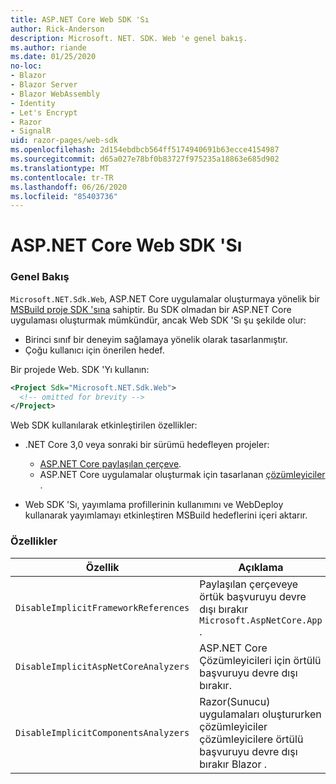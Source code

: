```yaml
---
title: ASP.NET Core Web SDK 'Sı
author: Rick-Anderson
description: Microsoft. NET. SDK. Web 'e genel bakış.
ms.author: riande
ms.date: 01/25/2020
no-loc:
- Blazor
- Blazor Server
- Blazor WebAssembly
- Identity
- Let's Encrypt
- Razor
- SignalR
uid: razor-pages/web-sdk
ms.openlocfilehash: 2d154ebdbcb564ff5174940691b63ecce4154987
ms.sourcegitcommit: d65a027e78bf0b83727f975235a18863e685d902
ms.translationtype: MT
ms.contentlocale: tr-TR
ms.lasthandoff: 06/26/2020
ms.locfileid: "85403736"
---
```

# <a name="aspnet-core-web-sdk"></a>ASP.NET Core Web SDK 'Sı

### <a name="overview"></a>Genel Bakış

`Microsoft.NET.Sdk.Web`, ASP.NET Core uygulamalar oluşturmaya yönelik bir [MSBuild proje SDK 'sına](https://docs.microsoft.com/visualstudio/msbuild/how-to-use-project-sdk) sahiptir. Bu SDK olmadan bir ASP.NET Core uygulaması oluşturmak mümkündür, ancak Web SDK 'Sı şu şekilde olur:

* Birinci sınıf bir deneyim sağlamaya yönelik olarak tasarlanmıştır.
* Çoğu kullanıcı için önerilen hedef.

Bir projede Web. SDK 'Yı kullanın:

  ```xml
  <Project Sdk="Microsoft.NET.Sdk.Web">
    <!-- omitted for brevity -->
  </Project>
  ```

Web SDK kullanılarak etkinleştirilen özellikler:

* .NET Core 3,0 veya sonraki bir sürümü hedefleyen projeler:

  * [ASP.NET Core paylaşılan çerçeve](xref:fundamentals/metapackage-app).
  * ASP.NET Core uygulamalar oluşturmak için tasarlanan [çözümleyiciler](/visualstudio/extensibility/getting-started-with-roslyn-analyzers) .
* Web SDK 'Sı, yayımlama profillerinin kullanımını ve WebDeploy kullanarak yayımlamayı etkinleştiren MSBuild hedeflerini içeri aktarır.

### <a name="properties"></a>Özellikler

| Özellik | Açıklama |
| -------- | ----------- |
| `DisableImplicitFrameworkReferences` | Paylaşılan çerçeveye örtük başvuruyu devre dışı bırakır `Microsoft.AspNetCore.App` . |
| `DisableImplicitAspNetCoreAnalyzers` | ASP.NET Core Çözümleyicileri için örtülü başvuruyu devre dışı bırakır. |
| `DisableImplicitComponentsAnalyzers` | Razor(Sunucu) uygulamaları oluştururken çözümleyiciler çözümleyicilere örtülü başvuruyu devre dışı bırakır Blazor . |
